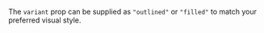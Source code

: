 The `variant` prop can be supplied as `"outlined"` or `"filled"` to match your preferred visual style.